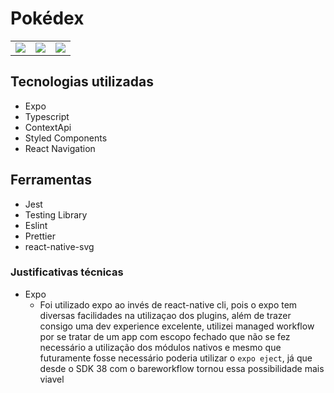 # Pokédex

<table>
<tr>
  <td>
    <img src="https://user-images.githubusercontent.com/46497577/161631053-e5dc2646-bdd8-49ae-8f2c-29e9e4f3ced3.png" />
  </td>
  <td>
    <img src="https://user-images.githubusercontent.com/46497577/161631158-932f9a13-2a73-4625-9ef8-c9d2c2f3f966.png" />
  </td>
  <td>
    <img src="https://user-images.githubusercontent.com/46497577/161631461-6f1fbe6a-f54b-44a3-8a3c-0e939bf0e6f4.png" />
  </td>
</tr>
</table>

## Tecnologias utilizadas
- Expo
- Typescript
- ContextApi
- Styled Components
- React Navigation

## Ferramentas
- Jest
- Testing Library
- Eslint
- Prettier
- react-native-svg

### Justificativas técnicas

- Expo
  - Foi utilizado expo ao invés de react-native cli, pois o expo tem diversas facilidades na utilizaçao dos plugins, além de trazer consigo uma
  dev experience excelente, utilizei managed workflow por se tratar de um app com escopo fechado que não se fez necessário a utilização dos módulos
  nativos e mesmo que futuramente fosse necessário poderia utilizar o `expo eject`, já que desde o SDK 38 com o bareworkflow tornou essa possibilidade
  mais viavel
